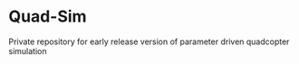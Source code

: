 Quad-Sim
========

Private repository for early release version of parameter driven quadcopter simulation
